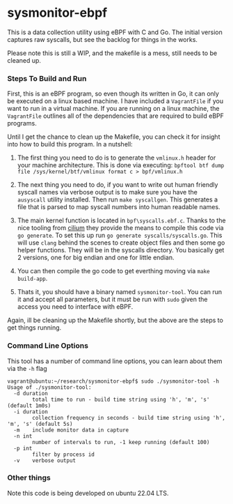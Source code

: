 # sysmonitor-ebpf
This is a data collection utility using eBPF with C and Go.  The initial version captures raw syscalls, but see the backlog for things in the works. 

Please note this is still a WIP, and the makefile is a mess, still needs to be cleaned up.

### Steps To Build and Run
First, this is an eBPF program, so even though its written in Go, it can only be executed on a linux based machine.  I have included a `VagrantFile` if you want to run in a virtual machine. If you are running on a linux machine, the `VagrantFile` outlines all of the dependencies that are required to build eBPF programs. 

Until I get the chance to clean up the Makefile, you can check it for insight into how to build this program.  In a nutshell:

1. The first thing you need to do is to generate the `vmlinux.h` header for your machine architecture.  This is done via executing: ```bpftool btf dump file /sys/kernel/btf/vmlinux format c > bpf/vmlinux.h```

2. The next thing you need to do, if you want to write out human friendly syscall names via verbose output is to make sure you have the `ausyscall` utility installed.  Then run `make syscallgen`.  This generates a file that is parsed to map syscall numbers into human readable names.

3. The main kernel function is located in `bpf\syscalls.ebf.c`.  Thanks to the nice tooling from [cilium](https://pkg.go.dev/github.com/cilium/ebpf/cmd/bpf2go) they provide the means to compile this code via `go generate`.  To set this up run `go generate syscalls/syscalls.go`.  This will use `clang` behind the scenes to create object files and then some go helper functions.  They will be in the syscalls directory.  You basically get 2 versions, one for big endian and one for little endian.

4. You can then compile the go code to get everthing moving via `make build-app`.

5. Thats it, you should have a binary named `sysmonitor-tool`.  You can run it and accept all parameters, but it must be run with `sudo` given the access you need to interface with eBPF.

Again, ill be cleaning up the Makefile shortly, but the above are the steps to get things running.

### Command Line Options
This tool has a number of command line options, you can learn about them via the `-h` flag

```
vagrant@ubuntu:~/research/sysmonitor-ebpf$ sudo ./sysmonitor-tool -h
Usage of ./sysmonitor-tool:
  -d duration
        total time to run - build time string using 'h', 'm', 's' (default 1m0s)
  -i duration
        collection frequency in seconds - build time string using 'h', 'm', 's' (default 5s)
  -m    include monitor data in capture
  -n int
        number of intervals to run, -1 keep running (default 100)
  -p int
        filter by process id
  -v    verbose output
  ```

### Other things
Note this code is being developed on ubuntu 22.04 LTS.


